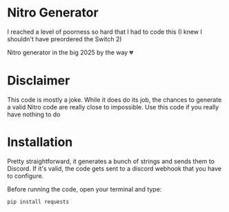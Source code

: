 # Nitro Generator 
I reached a level of poorness so hard that I had to code this (I knew I shouldn't have preordered the Switch 2)

Nitro generator in the big 2025 by the way 💔

# Disclaimer
This code is mostly a joke. While it does do its job, the chances to generate a valid Nitro code are really close to impossible. Use this code if you really have nothing to do

# Installation
Pretty straightforward, it generates a bunch of strings and sends them to Discord. If it's valid, the code gets sent to a discord webhook that you have to configure.

Before running the code, open your terminal and type:

```
pip install requests
```
